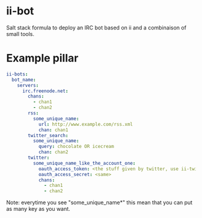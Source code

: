 ii-bot
======

Salt stack formula to deploy an IRC bot based on ii and a combinaison of small tools.

Example pillar
==============

```yaml
ii-bots:
  bot_name:
    servers:
      irc.freenode.net:
        chans:
          - chan1
          - chan2
        rss:
          some_unique_name:
            url: http://www.example.com/rss.xml
            chan: chan1
        twitter_search:
          some_unique_name:
            query: chocolate OR icecream
            chan: chan2
        twitter:
          some_unique_name_like_the_account_one:
            oauth_access_token: <the stuff given by twitter, use ii-twitter-register cli to have it>
            oauth_access_secret: <same>
            chans:
              - chan1
              - chan2
```

Note: everytime you see "some_unique_name*" this mean that you can put as many key as you want.
